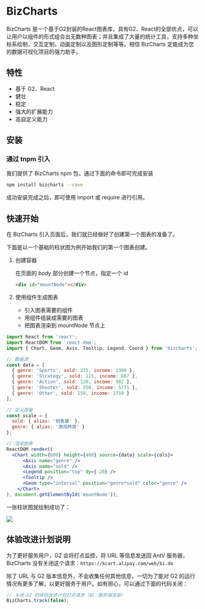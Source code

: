 
# BizCharts

BizCharts 是一个基于G2封装的React图表库，具有G2、React的全部优点，可以让用户以组件的形式组合出无数种图表；并且集成了大量的统计工具，支持多种坐标系绘制，交互定制，动画定制以及图形定制等等。相信 BizCharts 定能成为您的数据可视化项目的强力助手。

## 特性
- 基于 G2、React
- 健壮
- 稳定
- 强大的扩展能力
- 高自定义能力

## 安装

### 通过 tnpm 引入

我们提供了 BizCharts npm 包，通过下面的命令即可完成安装

```bash
npm install bizcharts --save
```

成功安装完成之后，即可使用 import 或 require 进行引用。

## 快速开始

在 BizCharts 引入页面后，我们就已经做好了创建第一个图表的准备了。

下面是以一个基础的柱状图为例开始我们的第一个图表创建。

1. 创建容器

	在页面的 *body* 部分创建一个节点，指定一个 id

	```html
	<div id="mountNode"></div>
	```

2. 使用组件生成图表

	- 引入图表需要的组件
	- 用组件组装成需要的图表
	- 把图表渲染到 mountNode 节点上

```jsx
import React from 'react';
import ReactDOM from 'react-dom';
import { Chart, Geom, Axis, Tooltip, Legend, Coord } from 'bizcharts';

// 数据源
const data = [
  { genre: 'Sports', sold: 275, income: 2300 },
  { genre: 'Strategy', sold: 115, income: 667 },
  { genre: 'Action', sold: 120, income: 982 },
  { genre: 'Shooter', sold: 350, income: 5271 },
  { genre: 'Other', sold: 150, income: 3710 }
];

// 定义度量
const scale = {
  sold: { alias: '销售量' },
  genre: { alias: '游戏种类' }
};

// 渲染图表
ReactDOM.render((
  <Chart width={600} height={400} source={data} scale={cols}>
      <Axis name="genre" />
      <Axis name="sold" />
      <Legend position="top" dy={-20} />
      <Tooltip />
      <Geom type="interval" position="genre*sold" color="genre" />
    </Chart>
), document.getElementById('mountNode'));

```

一张柱状图就绘制成功了：

![](https://img.alicdn.com/tps/TB1PVaoPFXXXXcSaXXXXXXXXXXX-519-401.png)


## 体验改进计划说明
为了更好服务用户，G2 会将打点监控，将 URL 等信息发送回 AntV 服务器，BizCharts 没有关闭这个请求：```https://kcart.alipay.com/web/bi.do```

除了 URL 与 G2 版本信息外，不会收集任何其他信息，一切为了能对 G2 的运行情况有更多了解，以更好服务于用户。如有担心，可以通过下面的代码关闭：

```js
// 关闭 G2 的体验改进计划打点请求（如：服务端渲染）
BizCharts.track(false);
```
